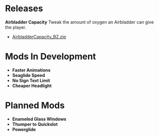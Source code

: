 # Releases
**Airbladder Capacity**
Tweak the amount of oxygen an Airbladder can give the player.

- [AirbladderCapacity_BZ.zip]()

# Mods In Development
- **Faster Animations**
- **Seaglide Speed**
- **No Sign Text Limit**
- **Cheaper Headlight**

# Planned Mods
- **Enameled Glass Windows**
- **Thumper to Quickslot**
- **Powerglide**
